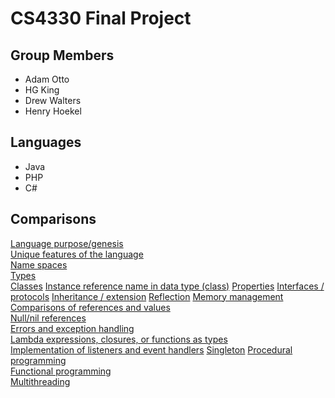 # CS4330 Final Project

## Group Members 

* Adam Otto
* HG King
* Drew Walters
* Henry Hoekel

 ## Languages 

* Java
* PHP
* C#  

 ## Comparisons 

[Language purpose/genesis](https://github.com/agom94/CS4330FinalProject/blob/master/LanguagePurpose.md)  
[Unique features of the language](https://github.com/agom94/CS4330FinalProject/blob/master/Uniquefeatures.md)  
[Name spaces](https://github.com/agom94/CS4330FinalProject/blob/master/namespaces.md)  
[Types](https://github.com/agom94/CS4330FinalProject/blob/master/types.md)  
[Classes](https://github.com/agom94/CS4330FinalProject/blob/master/classes.md)
[Instance reference name in data type (class)](https://github.com/agom94/CS4330FinalProject/blob/master/selfrefrences.md) 
[Properties](https://github.com/agom94/CS4330FinalProject/blob/master/Properties.md) 
[Interfaces / protocols](https://github.com/agom94/CS4330FinalProject/blob/master/interfaces.md) 
[Inheritance / extension](https://github.com/agom94/CS4330FinalProject/blob/master/Inheritance.md) 
[Reflection](https://github.com/agom94/CS4330FinalProject/blob/master/Reflection.md) 
[Memory management](https://github.com/agom94/CS4330FinalProject/blob/master/memory.md)
[Comparisons of references and values](https://github.com/agom94/CS4330FinalProject/blob/master/referencesandvalues.md)     
[Null/nil references](https://github.com/agom94/CS4330FinalProject/blob/master/Nullrefrences.md)     
[Errors and exception handling](https://github.com/agom94/CS4330FinalProject/blob/master/exception.md)     
[Lambda expressions, closures, or functions as types](https://github.com/agom94/CS4330FinalProject/blob/master/lambda.md)     
[Implementation of listeners and event handlers](https://github.com/agom94/CS4330FinalProject/blob/master/listeners.md)
[Singleton](https://github.com/agom94/CS4330FinalProject/blob/master/Singleton.md)                                                         [Procedural programming](https://github.com/agom94/CS4330FinalProject/blob/master/Procedural.md)                          
[Functional programming](https://github.com/agom94/CS4330FinalProject/blob/master/Functional.md)                                 
[Multithreading](https://github.com/agom94/CS4330FinalProject/blob/master/Multithreading.md)                                                                                                                        
